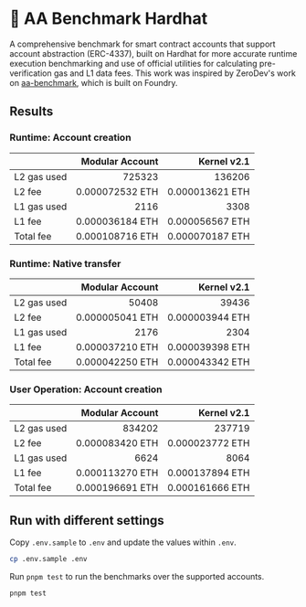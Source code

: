 # 👷 AA Benchmark Hardhat

A comprehensive benchmark for smart contract accounts that support account abstraction (ERC-4337), built on Hardhat for more accurate runtime execution benchmarking and use of official utilities for calculating pre-verification gas and L1 data fees. This work was inspired by ZeroDev's work on [aa-benchmark](https://github.com/zerodevapp/aa-benchmark), which is built on Foundry.

## Results

<!-- BENCHMARK_RESULTS -->

### Runtime: Account creation

|             | Modular Account |     Kernel v2.1 |
| :---------- | --------------: | --------------: |
| L2 gas used |          725323 |          136206 |
| L2 fee      | 0.000072532 ETH | 0.000013621 ETH |
| L1 gas used |            2116 |            3308 |
| L1 fee      | 0.000036184 ETH | 0.000056567 ETH |
| Total fee   | 0.000108716 ETH | 0.000070187 ETH |

### Runtime: Native transfer

|             | Modular Account |     Kernel v2.1 |
| :---------- | --------------: | --------------: |
| L2 gas used |           50408 |           39436 |
| L2 fee      | 0.000005041 ETH | 0.000003944 ETH |
| L1 gas used |            2176 |            2304 |
| L1 fee      | 0.000037210 ETH | 0.000039398 ETH |
| Total fee   | 0.000042250 ETH | 0.000043342 ETH |

### User Operation: Account creation

|             | Modular Account |     Kernel v2.1 |
| :---------- | --------------: | --------------: |
| L2 gas used |          834202 |          237719 |
| L2 fee      | 0.000083420 ETH | 0.000023772 ETH |
| L1 gas used |            6624 |            8064 |
| L1 fee      | 0.000113270 ETH | 0.000137894 ETH |
| Total fee   | 0.000196691 ETH | 0.000161666 ETH |

<!-- /BENCHMARK_RESULTS -->

## Run with different settings

Copy `.env.sample` to `.env` and update the values within `.env`.

```bash
cp .env.sample .env
```

Run `pnpm test` to run the benchmarks over the supported accounts.

```bash
pnpm test
```
